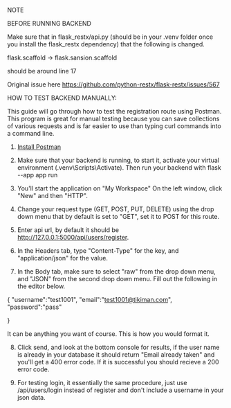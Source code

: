 NOTE

BEFORE RUNNING BACKEND

Make sure that in flask_restx/api.py (should be in your .venv folder once you install the flask_restx dependency) that the following is changed.

flask.scaffold -> flask.sansion.scaffold

should be around line 17

Original issue here
https://github.com/python-restx/flask-restx/issues/567

HOW TO TEST BACKEND MANUALLY:

This guide will go through how to test the registration route using Postman. This program is great for manual testing because you can save collections of various requests and is far easier to use than typing curl commands into a command line.

1. [Install Postman](https://www.postman.com/downloads/)

2. Make sure that your backend is running, to start it, activate your virtual environment (.venv\Scripts\Activate). Then run your backend with flask --app app run

3. You'll start the application on "My Workspace" On the left window,
    click "New" and then "HTTP".

4. Change your request type (GET, POST, PUT, DELETE) using the drop down menu that by default is set to "GET", set it to POST for this route.

5. Enter api url, by default it should be http://127.0.0.1:5000/api/users/register.

6. In the Headers tab, type "Content-Type" for the key, and "application/json" for the value.

7. In the Body tab, make sure to select "raw" from the drop down menu, and "JSON" from the second drop down menu. Fill out the following in the editor below.

{
    "username":"test1001",
    "email":"test1001@tikiman.com",
    "password":"pass"

}

It can be anything you want of course. This is how you would format it.

8. Click send, and look at the bottom console for results, if the user name is already in your database it should return "Email already taken" and you'll get a 400 error code. If it is successful you should recieve a 200 error code.

9. For testing login, it essentially the same procedure, just use /api/users/login instead of register and don't include a username in your json data.
